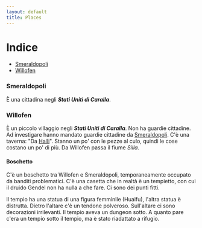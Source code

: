 ```yaml
---
layout: default
title: Places
---
```



# Indice

- [Smeraldopoli](#Smeraldopoli)
- [Willofen](#Willofen)

### Smeraldopoli

 È una cittadina negli ***Stati Uniti di Caralla***. 

### Willofen

È un piccolo villaggio negli ***Stati Uniti di Caralla***. Non ha guardie cittadine. Ad investigare hanno mandato guardie cittadine da [Smeraldopoli](#Smeraldopoli). C'è una taverna: "Da [Halli](../Characters/Halli.md)". Stanno un po' con le pezze al culo, quindi le cose costano un po' di più. Da Willofen passa il fiume *Silla*.

#### Boschetto

C'è un boschetto tra Willofen e Smeraldopoli, temporaneamente occupato da banditi problematici. C'è una casetta che in realtà è un tempietto, con cui il druido Gendel non ha nulla a che fare.
Ci sono dei punti fitti.

Il tempio ha una statua di una figura femminile (Huaifu), l'altra statua è distrutta. Dietro l'altare c'è un tendone polveroso. Sull'altare ci sono decorazioni irrilevanti.
Il tempio aveva un dungeon sotto. A quanto pare c'era un tempio sotto il tempio, ma è stato riadattato a rifugio.


 
